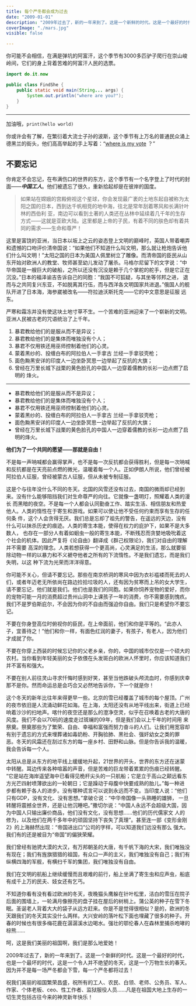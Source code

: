 ```yaml
---
title: 每个严冬都会成为过去
date: "2009-01-01"
description: "2009年过去了，新的一年来到了。这是一个新鲜的时代。这是一个最好的时代，也是一个最坏的时代，这是一个令人并不绝望的冬天，这是一个万物生长的春天。因为并不是每一场严冬都会下雪，每一个严冬都将过去！"
coverImage: "./mars.jpg"
visible: false

---
```




你可能不会相信，在满是弹坑的阿富汗，这个季节有3000多匹驴子爬行在崇山峻岭间，它们的身上背着苦难的阿富汗人民的选票。

```java
import do.it.now

public class FindShe {
    public static void main(String... args) {
        System.out.println("where are you?");
    }
}
```

---

加油哦，`print(hello world)`

你或许会有了解，在繁衍着大流士子孙的波斯，这个季节有上万名的普通民众涌上德黑兰的街头，他们高高举起的手上写着：“[where is my vote](https://cmule.com/) ？” 



## 不要忘记

你肯定不会忘记，在布满伤口的世界的东方，这个季节有一个名字登上了时代的封面——***中国工人***。他们被遗忘了很久，重新拾起却是在彼岸的国度。 

> 如果站在嫦娥的宫殿俯视这个星球，你会发现最广袤的土地东起自被称为太阳之国的日本，西到达千帆相竞的地中海，往北是常年刮着寒风和长满针叶林的西伯利 亚，南边可以看到土著的人类还在丛林中延续着几千年的生存方式——这就是亚欧大陆。这里都是上帝的子民，有着不同的肤色却有着共同的需求——生命和尊严！

这里是富饶的亚洲，当日本以坂上之云的姿态登上文明的巅峰时，英国人带着嘲弄和遗憾的口吻评价清帝国说：“如果他们不知道什么叫文明，那么就让枪炮告诉他 们什么叫文明！”太阳之国的日本为美国人佩里树立了雕像。而清帝国的臣民从山东开始对欧洲人的教堂、牧师甚至幼儿发动了屠杀。马格尔尼留下的文字说：“中 华帝国是一艘巨大的破船，之所以还没有沉没是赖于几个掌舵的舵手，但是它正在沉没。”日本的福泽谕吉告诉自己的同胞：“我国不可狐疑，与其坐等邻邦之进， 退而与之共同复兴东亚，不如脱离其行伍，而与西洋各文明国家共进退。”俄国人的舰队开进了日本海，海参崴被改名——符拉迪沃斯托克——它的中文意思是征服 远东。 

严寒和霜冻并没有使这块土地寸草不生。一个苦难的亚洲迎来了一个崭新的文明。亚洲人民被古老的咒语统治了上千年。 

1. 暴君教给他们的是服从而不是异议；
2. 暴君教给他们的是集体而唯独没有个人；
3. 暴君不仅用铁还用巫师控制着他们的心灵。
4. 蒙着黑纱的、投缠白布的阿拉伯人一手拿古 兰经一手拿驳壳枪；
5. 面色黝黑安详的印度人一边坐卧冥思一边举起了反抗的大旗；
6. 曾经在万里长城下战栗的黄色脸孔的中国人一边穿着儒教的长衫一边点燃了启明的 烽火。 

---

* 暴君教给他们的是服从而不是异议；
* 暴君教给他们的是集体而唯独没有个人；
* 暴君不仅用铁还用巫师控制着他们的心灵。
* 蒙着黑纱的、投缠白布的阿拉伯人一手拿古 兰经一手拿驳壳枪；
* 面色黝黑安详的印度人一边坐卧冥思一边举起了反抗的大旗；
* 曾经在万里长城下战栗的黄色脸孔的中国人一边穿着儒教的长衫一边点燃了启明的烽火。 

**他们为了一个共同的愿望——那就是自由！** 

不是每一声呐喊都会赢得掌声，也不是每一次反抗都会获得胜利，但是每一次呐喊和反抗都是在天亮前点燃的微光，温暖着每一个人。正如伊朗人所说，他们曾经被阿拉伯人征服，曾经被蒙古人征服，但从未被专制征服。 

这是个与往年没什么不同的冬天。北国的风雪还没有过去，南国的微雨却已经到来。没有什么能够阻挡我们对生命尊严的向往。它就像一盏明灯，照耀着人类的漫长 而黑暗的夜空。不是每一个人都会认同勤奋工作、踏实生活、相信朋友和热爱他人。人类的惰性在于寄生和游戏。如果可以使让他不受任何约束而享有生存的任何条 件，这个人会贪得无厌。我们总是忘却了祖先的警告，在遥远的天边，没有什么可以抹杀历史的痕迹。人类的寄生本能，使得在权力的庇护下，如果不是大多数人， 也存在一部分人有着如蛔虫一般的寄生本能，不断残忍而贪婪地吸吮着这个社会的机体。因此严复将《论自由》翻译成《群己权限论》，我们对自由的理解并不需要 高深的理念。人类若想获得一个更高尚，心灵满足的生活，那么就要驱除动物一样的以暴力和不义褫夺他者之所有的下流惰性。不是我们遗忘，而是我们失明，以这 种下流为光荣而洋洋得意。 

你可能不关心，但请不要忘记。那些在南京桥洞的寒风中因为衣衫褴褛而死去的人们，或者年迈老无所依尚在路边捡拾垃圾的人，还有因为贫寒而上吊的女大学生， 请不要忘记，他们就是我们。他们也是我们的同胞。如果你饲养宠物的爱好，而你的宠物可能一月的消费超过贵州山洞中上课孩子一年的消费，你不需要感到愧疚。 我们不是罗伯斯庇尔，不会因为你的不自由而强迫你自由。我们只是希望你不要忘记。 

不要在你身登高位时俯视你的臣民，在上帝面前，他们和你是平等的。“此亦人子，宜善待之！”他们和你一样，有面色红润的妻子，有孩子，有老人，因为他们才成就了你。 

不要在你穿上西装的时候忘记你的父老乡亲，你的，中国的城市仅仅是一个硕大的农村。当你看到年轻美丽的女子依偎在头发斑白的欧洲人怀里时，你应该知道我们并不富有和强大。 

不要在别人前往灵山寻求忏悔时感到好笑，甚至当他跌破头颅流血时，你感到庆幸那不是你。然而命运总是会巧合又必然地告诉你，下一个就是你！ 

这个冬天的新年比往年来得更早一些。北京的雪已经覆盖了城市的每个屋顶。广州的夜市依旧是人流涌动鲜花如海。在上海，太阳还没有从地平线出来，街道上已经 响着沙沙的扫地声。喀什的夜空还是那么的澄净空灵，似乎在召唤着古老的大唐的风度。我们不会以70码的速度走过斑斓的09年，但是我们会以上千年的时间用 来祭奠。祭奠那些为了繁荣、自由、幸福和富强而努力奋斗的人们。让我们用宽容却有别于遗忘的方式来埋葬诸如毒奶粉、开胸验肺、黑社会、强奸幼女之类的罪 恶。冬天的风霜还在刮过东方的每一座乡村、田野和山脉。但是你告诉我的温暖，我会告诉每一个人。 

太阳从总是从东方的地平线上缓缓地升起，21世界的开头，世界的东方还在迷蒙中转醒。耳边传来各种喧嚣的声音，但是苦难的巨龙带着累累的伤痕已经转醒。 “它是站在海岸遥望海中已看得见桅杆尖头的一只航船；它是立于高山之颠远看东方光芒四射喷薄欲出的一轮朝日；它是躁动于母腹中快要成熟的胎儿。”每一种进 步都有赖于各人的进步。没有哪种谎言可以说到永远而不变。当印度人说：“他们只有GDP，没有文化、没有思想。”拿破仑说：“中华帝国像一头熟睡的雄狮， 一旦转醒将震撼全世界，还是让他沉睡吧。”撒切尔说：“中国人永远不会超级大国，因为中国人只输出廉价商品，他们没有文化，没有思想……他们的历代儒家文 人的修为，以及他们在两千多年中的顽固坚持下丧失了真理”。甚至连一部《变形金刚2》的上海赫然出现：“帝国进出口”公司的字样，可以知道我们远没有那么 强大。我们有的还是被目为“帝国”的偏狭荣耀。 

我们曾经有驰骋大漠的大汉，有万邦朝圣的大唐，有千帆下海的大宋，我们唯独没有现在；我们有旌旗猎猎的祖国，有众口一声的主义，我们唯独没有自己；我们有纵横四海的军舰，有横扫千军的集团，我们唯独没有自由。 

我们在文明的航船上继续缓慢而且艰难的前行，船上坐满了寄生虫和应声虫，船底有成千上万的民夫、妓女还有乞丐。 

不知道你看有没有看过欧洲的冬天，夜晚猫头鹰躲在针叶松里，洁白的雪压在院子后面的围墙上，一轮满月像擦亮的盘子挂在屋后的树梢上。蒲公英的种子在雪下冬 眠。圣诞老人背着大大的袋子从远方赶来。你是不是觉得很相似？是的，欧洲的冬天跟我们的冬天其实没什么两样。大兴安岭的落叶松下面也埋藏了很多的种子。开 春的时候也有很多梅花鹿在潺潺溪水边喝水。强壮的鄂伦春人在森林里捕杀咆哮的棕熊…… 

呵，这是我们美丽的祖国啊，我们是那么地爱她！ 

2009年过去了，新的一年来到了。这是一个新鲜的时代。这是一个最好的时代，也是一个最坏的时代，这是一个令人并不绝望的冬天，这是一个万物生长的春天。因为并不是每一场严冬都会下雪，每一个严冬都将过去！ 

祝我们美丽的祖国繁荣昌盛，祝所有的工人、农民、白领、老师、公务员、军人、作家、个体老板、ceo、性工作者、监狱服役人员……凡是在祖国大地上生存的一切生灵包括古往今来的神灵新年快乐！

